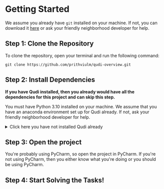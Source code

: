 # Getting Started

We assume you already have `git` installed on your machine. If not, you can download it [here](https://git-scm.com/downloads) or ask your friendly neighborhood developer for help.

## Step 1: Clone the Repository

To clone the repository, open your terminal and run the following command:

```git
git clone https://github.com/prithviulm/qudi-overview.git
```

## Step 2: Install Dependencies

**If you have Qudi installed, then you already would have all the dependencies for this project and can skip this step.**

You must have Python 3.10 installed on your machine. We assume that you have an anaconda environment set up for Qudi already. If not, ask your friendly neighborhood developer for help.

<details>
  <summary>Click here you have not installed Qudi already</summary>

Run the following command if you are not using a virtual environment or have no idea what a virtual environment is:
```bash
pip install -r requirements.txt
```

or if you are using a virtual environment:

```bash
conda install --file requirements_conda.txt
```
</details>


## Step 3: Open the project

You're probably using PyCharm, so open the project in PyCharm. If you're not using PyCharm, then you either know what you're doing or you should be using PyCharm.

## Step 4: Start Solving the Tasks!


